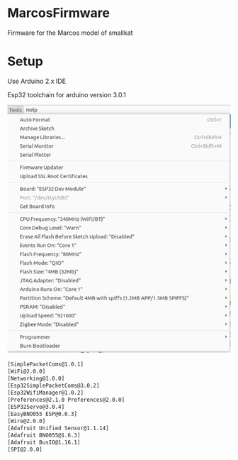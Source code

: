 # MarcosFirmware

Firmware for the Marcos model of smallkat

# Setup

Use Arduino 2.x IDE

Esp32 toolchain for arduino version 3.0.1

![](arduinoConfig.png)


```
[SimplePacketComs@1.0.1]
[WiFi@2.0.0]
[Networking@1.0.0]
[Esp32SimplePacketComs@3.0.2]
[Esp32WifiManager@1.0.2]
[Preferences@2.1.0 Preferences@2.0.0]
[ESP32Servo@3.0.4]
[EasyBNO055 ESP@0.0.3]
[Wire@2.0.0]
[Adafruit Unified Sensor@1.1.14]
[Adafruit BNO055@1.6.3]
[Adafruit BusIO@1.16.1]
[SPI@2.0.0]
```